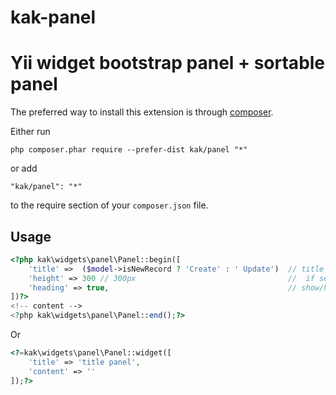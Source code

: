 # kak-panel
Yii widget bootstrap panel + sortable panel
=====================


The preferred way to install this extension is through [composer](http://getcomposer.org/download/).

Either run

```
php composer.phar require --prefer-dist kak/panel "*"
```

or add

```
"kak/panel": "*"
```

to the require section of your `composer.json` file.


Usage
-----
```php
<?php kak\widgets\panel\Panel::begin([
    'title' =>  ($model->isNewRecord ? 'Create' : ' Update')  // title panel
    'height' => 300 // 300px                                  //  if set height then init SlimScroll
    'heading' => true,                                        // show/hide title 
])?>
<!-- content -->
<?php kak\widgets\panel\Panel::end();?>
```
Or
```php 
<?=kak\widgets\panel\Panel::widget([
    'title' => 'title panel',
    'content' => ''
]);?>
```

